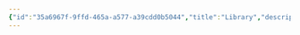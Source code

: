 ```yaml
---
{"id":"35a6967f-9ffd-465a-a577-a39cdd0b5044","title":"Library","description":"Notes and lessons from books and literature.","publish":true,"date_created":"Thursday, April 25th 2024, 6:21:16 pm","date_modified":"Monday, October 14th 2024, 2:22:47 am","editing_lock":true,"live_preview":true,"cssclasses":["mado-heading"],"path":"Library/index.md","permalink":"/library/index/","PassFrontmatter":true}
---
```




